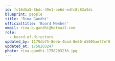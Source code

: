 ```yaml
---
id: fc16d5a5-8bdc-49e1-be6d-edfc8c83a9dc
blueprint: people
title: 'Rina Gandhi'
officialtitle: 'Board Member'
email: rina.b.gandhi@hotmail.com
role:
  - board-of-directors
updated_by: 1179db75-8eeb-4bad-8e60-d5005aef7ef8
updated_at: 1758203247
photo: rina-gandhi-1758203238.jpg
---
```


